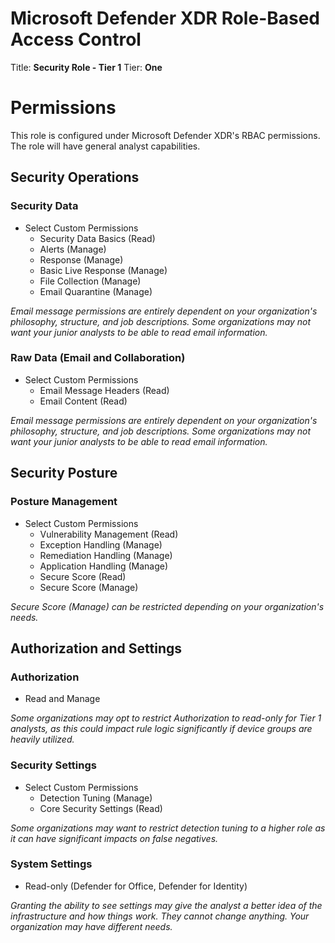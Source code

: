# Microsoft Defender XDR Role-Based Access Control
Title: **Security Role - Tier 1**
Tier: **One**

# Permissions
This role is configured under Microsoft Defender XDR's RBAC permissions. The role will have general analyst capabilities.

## Security Operations
### Security Data
* Select Custom Permissions
    * Security Data Basics (Read)
    * Alerts (Manage)
    * Response (Manage)
    * Basic Live Response (Manage)
    * File Collection (Manage)
    * Email Quarantine (Manage)

_Email message permissions are entirely dependent on your organization's philosophy, structure, and job descriptions. Some organizations may not want your junior analysts to be able to read email information._

### Raw Data (Email and Collaboration)
* Select Custom Permissions
  * Email Message Headers (Read)
  * Email Content (Read)
 
  
_Email message permissions are entirely dependent on your organization's philosophy, structure, and job descriptions. Some organizations may not want your junior analysts to be able to read email information._

## Security Posture
### Posture Management
* Select Custom Permissions
    * Vulnerability Management (Read)
    * Exception Handling (Manage)
    * Remediation Handling (Manage)
    * Application Handling (Manage)
    * Secure Score (Read)
    * Secure Score (Manage)

_Secure Score (Manage) can be restricted depending on your organization's needs._


## Authorization and Settings
### Authorization
* Read and Manage

_Some organizations may opt to restrict Authorization to read-only for Tier 1 analysts, as this could impact rule logic significantly if device groups are heavily utilized._

### Security Settings
* Select Custom Permissions
  * Detection Tuning (Manage)
  * Core Security Settings (Read)
 
_Some organizations may want to restrict detection tuning to a higher role as it can have significant impacts on false negatives._


### System Settings
* Read-only (Defender for Office, Defender for Identity)

_Granting the ability to see settings may give the analyst a better idea of the infrastructure and how things work. They cannot change anything. Your organization may have different needs._  



